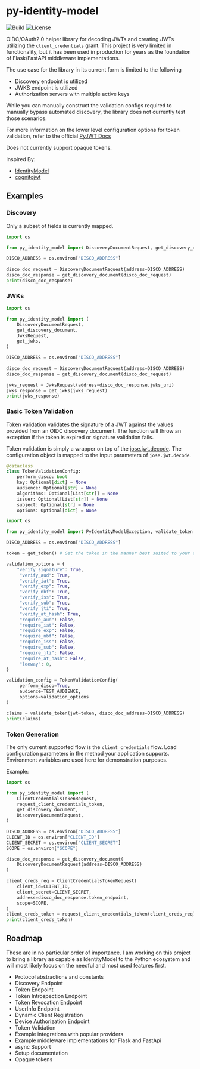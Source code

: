 # py-identity-model
![Build](https://github.com/jamescrowley321/py-identity-model/workflows/Build/badge.svg)
![License](https://img.shields.io/pypi/l/py-identity-model)

OIDC/OAuth2.0 helper library for decoding JWTs and creating JWTs utilizing the `client_credentials` grant. This project is very limited in functionality, but it has been used in production for years as the foundation of Flask/FastAPI middleware implementations.

The use case for the library in its current form is limited to the following
* Discovery endpoint is utilized
* JWKS endpoint is utilized
* Authorization servers with multiple active keys

While you can manually construct the validation configs required to manually bypass automated discovery, the library does not currently test those scenarios.

For more information on the lower level configuration options for token validation, refer to the official [PyJWT Docs](https://pyjwt.readthedocs.io/en/stable/index.html)

Does not currently support opaque tokens.

Inspired By:

* [IdentityModel](https://github.com/IdentityModel/IdentityModel)
* [cognitojwt](https://github.com/borisrozumnuk/cognitojwt)

## Examples

### Discovery

Only a subset of fields is currently mapped.

```python
import os

from py_identity_model import DiscoveryDocumentRequest, get_discovery_document

DISCO_ADDRESS = os.environ["DISCO_ADDRESS"]
    
disco_doc_request = DiscoveryDocumentRequest(address=DISCO_ADDRESS)
disco_doc_response = get_discovery_document(disco_doc_request)    
print(disco_doc_response)
```

### JWKs

```python
import os

from py_identity_model import (
    DiscoveryDocumentRequest, 
    get_discovery_document,
    JwksRequest, 
    get_jwks,
)

DISCO_ADDRESS = os.environ["DISCO_ADDRESS"]
    
disco_doc_request = DiscoveryDocumentRequest(address=DISCO_ADDRESS)
disco_doc_response = get_discovery_document(disco_doc_request)  

jwks_request = JwksRequest(address=disco_doc_response.jwks_uri)
jwks_response = get_jwks(jwks_request)
print(jwks_response)
```

### Basic Token Validation

Token validation validates the signature of a JWT against the values provided from an OIDC discovery document. The function will throw an exception if the token is expired or signature validation fails.

Token validation is simply a wrapper on top of the [jose.jwt.decode](https://python-jose.readthedocs.io/en/latest/jwt/api.html#jose.jwt.decode). The configuration object is mapped to the input parameters of `jose.jwt.decode`. 

```python
@dataclass
class TokenValidationConfig:
    perform_disco: bool
    key: Optional[dict] = None
    audience: Optional[str] = None
    algorithms: Optional[List[str]] = None
    issuer: Optional[List[str]] = None
    subject: Optional[str] = None
    options: Optional[dict] = None
```



```python
import os

from py_identity_model import PyIdentityModelException, validate_token

DISCO_ADDRESS = os.environ["DISCO_ADDRESS"]

token = get_token() # Get the token in the manner best suited to your application

validation_options = {
    "verify_signature": True,
     "verify_aud": True,
     "verify_iat": True,
     "verify_exp": True,
     "verify_nbf": True,
     "verify_iss": True,
     "verify_sub": True,
     "verify_jti": True,
     "verify_at_hash": True,
     "require_aud": False,
     "require_iat": False,
     "require_exp": False,
     "require_nbf": False,
     "require_iss": False,
     "require_sub": False,
     "require_jti": False,
     "require_at_hash": False,
     "leeway": 0,
}

validation_config = TokenValidationConfig(
     perform_disco=True,
     audience=TEST_AUDIENCE,
     options=validation_options
)

claims = validate_token(jwt=token, disco_doc_address=DISCO_ADDRESS)
print(claims)
```

### Token Generation

The only current supported flow is the `client_credentials` flow. Load configuration parameters in the method your application supports. Environment variables are used here for demonstration purposes.

Example:

```python
import os

from py_identity_model import (
    ClientCredentialsTokenRequest,
    request_client_credentials_token,
    get_discovery_document,
    DiscoveryDocumentRequest,
)

DISCO_ADDRESS = os.environ["DISCO_ADDRESS"]
CLIENT_ID = os.environ["CLIENT_ID"]
CLIENT_SECRET = os.environ["CLIENT_SECRET"]
SCOPE = os.environ["SCOPE"]

disco_doc_response = get_discovery_document(
    DiscoveryDocumentRequest(address=DISCO_ADDRESS)
)

client_creds_req = ClientCredentialsTokenRequest(
	client_id=CLIENT_ID,
    client_secret=CLIENT_SECRET,
    address=disco_doc_response.token_endpoint,
    scope=SCOPE,
)
client_creds_token = request_client_credentials_token(client_creds_req)
print(client_creds_token)
```

## Roadmap
These are in no particular order of importance. I am working on this project to bring a library as capable as IdentityModel to the Python ecosystem and will most likely focus on the needful and most used features first.
* Protocol abstractions and constants
* Discovery Endpoint
* Token Endpoint
* Token Introspection Endpoint
* Token Revocation Endpoint
* UserInfo Endpoint
* Dynamic Client Registration
* Device Authorization Endpoint
* Token Validation
* Example integrations with popular providers
* Example middleware implementations for Flask and FastApi
* async Support
* Setup documentation
* Opaque tokens
